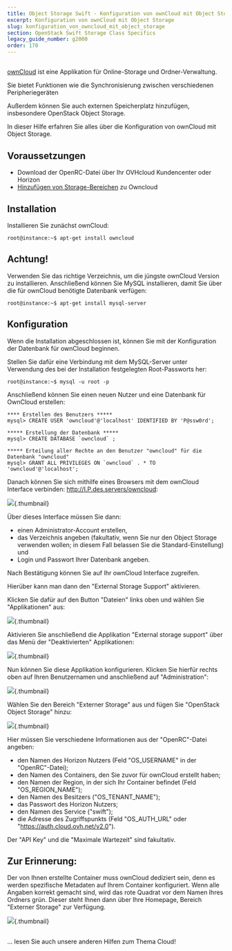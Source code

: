 ```yaml
---
title: Object Storage Swift - Konfiguration von ownCloud mit Object Storage
excerpt: Konfiguration von ownCloud mit Object Storage
slug: konfiguration_von_owncloud_mit_object_storage
section: OpenStack Swift Storage Class Specifics
legacy_guide_number: g2000
order: 170
---
```



##
[ownCloud](https://owncloud.org/) ist eine Applikation für Online-Storage und Ordner-Verwaltung.

Sie bietet Funktionen wie die Synchronisierung zwischen verschiedenen Peripheriegeräten

Außerdem können Sie auch externen Speicherplatz hinzufügen, insbesondere OpenStack Object Storage.

In dieser Hilfe erfahren Sie alles über die Konfiguration von ownCloud mit Object Storage.


## Voraussetzungen

- Download der OpenRC-Datei über Ihr OVHcloud Kundencenter oder Horizon
- [Hinzufügen von Storage-Bereichen](https://docs.ovh.com/de/public-cloud/hinzufugen_von_storage-bereichen/) zu Owncloud




## Installation
Installieren Sie zunächst ownCloud:


```
root@instance:~$ apt-get install owncloud
```



## Achtung!
Verwenden Sie das richtige Verzeichnis, um die jüngste ownCloud Version zu installieren.
Anschließend können Sie MySQL installieren, damit Sie über die für ownCloud benötigte Datenbank verfügen:


```
root@instance:~$ apt-get install mysql-server
```




## Konfiguration
Wenn die Installation abgeschlossen ist, können Sie mit der Konfiguration der Datenbank für ownCloud beginnen.

Stellen Sie dafür eine Verbindung mit dem MySQL-Server unter Verwendung des bei der Installation festgelegten Root-Passworts her:


```
root@instance:~$ mysql -u root -p
```


Anschließend können Sie einen neuen Nutzer und eine Datenbank für OwnCloud erstellen:


```
**** Erstellen des Benutzers *****
mysql> CREATE USER 'owncloud'@'localhost' IDENTIFIED BY 'P@ssw0rd';

***** Erstellung der Datenbank *****
mysql> CREATE DATABASE `owncloud` ;

***** Erteilung aller Rechte an den Benutzer "owncloud" für die Datenbank "owncloud"
mysql> GRANT ALL PRIVILEGES ON `owncloud` . * TO 'owncloud'@'localhost';
```


Danach können Sie sich mithilfe eines Browsers mit dem ownCloud Interface verbinden: http://I.P.des.servers/owncloud:

![](images/img_3325.jpg){.thumbnail}

Über dieses Interface müssen Sie dann:

- einen Administrator-Account erstellen,
- das Verzeichnis angeben (fakultativ, wenn Sie nur den Object Storage verwenden wollen; in diesem Fall belassen Sie die Standard-Einstellung) und
- Login und Passwort Ihrer Datenbank angeben.


Nach Bestätigung können Sie auf Ihr ownCloud Interface zugreifen.

Hierüber kann man dann den "External Storage Support" aktivieren.

Klicken Sie dafür auf den Button "Dateien" links oben und wählen Sie "Applikationen" aus:

![](images/img_3327.jpg){.thumbnail}

Aktivieren Sie anschließend die Applikation "External storage support" über das Menü der "Deaktivierten" Applikationen:

![](images/img_3328.jpg){.thumbnail}

Nun können Sie diese Applikation konfigurieren. Klicken Sie hierfür rechts oben auf Ihren Benutzernamen und anschließend auf "Administration":

![](images/img_3326.jpg){.thumbnail}

Wählen Sie den Bereich "Externer Storage" aus und fügen Sie "OpenStack Object Storage" hinzu:

![](images/img_3329.jpg){.thumbnail}

Hier müssen Sie verschiedene Informationen aus der "OpenRC"-Datei angeben:

- den Namen des Horizon Nutzers (Feld "OS_USERNAME" in der "OpenRC"-Datei);
- den Namen des Containers, den Sie zuvor für ownCloud erstellt haben;
- den Namen der Region, in der sich Ihr Container befindet (Feld "OS_REGION_NAME");
- den Namen des Besitzers ("OS_TENANT_NAME");
- das Passwort des Horizon Nutzers;
- den Namen des Service ("swift");
- die Adresse des Zugriffspunkts (Feld "OS_AUTH_URL" oder "https://auth.cloud.ovh.net/v2.0").


Der "API Key" und die "Maximale Wartezeit" sind fakultativ.

## Zur Erinnerung:
Der von Ihnen erstellte Container muss ownCloud dediziert sein, denn es werden spezifische Metadaten auf Ihrem Container konfiguriert.
Wenn alle Angaben korrekt gemacht sind, wird das rote Quadrat vor dem Namen Ihres Ordners grün. Dieser steht Ihnen dann über Ihre Homepage, Bereich "Externer Storage" zur Verfügung.

![](images/img_3330.jpg){.thumbnail}


##
... lesen Sie auch unsere anderen Hilfen zum Thema Cloud!
